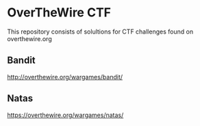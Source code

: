 # OverTheWire CTF

This repository consists of solultions for CTF challenges found on overthewire.org

## Bandit

http://overthewire.org/wargames/bandit/


## Natas

https://overthewire.org/wargames/natas/

